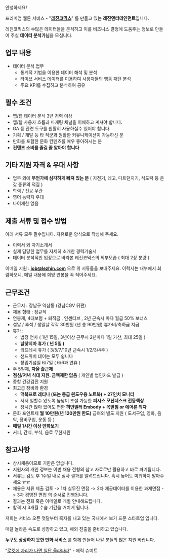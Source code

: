 안녕하세요!

프리미엄 웹툰 서비스 - "**[레진코믹스](http://www.lezhin.com)**" 를 만들고 있는 **레진엔터테인먼트**입니다.

레진코믹스의 수많은 데이터들을 분석하고 이를 비즈니스 결정에 도움주는 정보로 만들어 주실 **데이터 분석가님**을 모십니다.

## 업무 내용
- 데이터 분석 업무
    - 통계적 기법을 이용한 데이터 해석 및 분석
    - 라이브 서비스 데이터를 이용하여 사용자들의 행동 패턴 분석
    - 주요 KPI를 수집하고 분석하여 공유
    
## 필수 조건
- 앱/웹 데이터 분석 3년 경력 이상 
- 앱/웹 사용자 흐름과 마케팅 채널을 이해하고 계셔야 합니다.
- GA 등 관련 도구를 원활히 사용하실수 있어야 합니다.
- 기획 / 개발 등 타 직군과 원활한 커뮤니케이션이 가능하신 분 
- 만화를 포함한 문화 컨텐츠를 매우 좋아하시는 분
- **컨텐츠 소비를 즐길 줄 알아야 합니다**

## 기타 지원 자격 & 우대 사항
- 업무 외에 **무언가에 심각하게 빠져 있는 분** ( 자전거, 레고, 다트던지기, 식도락 등 온갖 종류의 덕질 )
- 학력 / 전공 무관
- 영어 능력자 우대
- 나이제한 없음

## 제출 서류 및 접수 방법

아래 서류 모두 필수입니다. 자유로운 양식으로 작성해 주세요.

- 이력서 와 자기소개서
- 실제 담당한 업무를 자세히 소개한 경력기술서
- 데이터 분석적인 입장으로 바라본 레진코믹스의 외부모습 ( 최대 2장 분량 )
    
이메일 지원 : **job@lezhin.com** 으로 위 서류들을 보내주세요. 이력서는 내부에서 회람하오니, 메일 내용에 희망 연봉을 꼭 적어주세요. 

## 근무조건

- 근무지 : 강남구 역삼동 (강남CGV 뒤편)
- 채용 형태 : 정규직
- 연봉제, 4대보험 + 퇴직금 , 인센티브 , 2년 근속시 마다 월급 50% 보너스
- 설날 / 추석 / 생일날 각각 30만원 (년 총 90만원) 휴가비/축하금 지급
- 휴가 : 
  - 법정 연차 ( 1년 15일, 3년이상 근무시 2년마다 1일 가산, 최대 25일 )
  - **날찾지마 휴가 ( 년 5일 )**
  - 리프레시 휴가 ( 3/5/7/10년 근속시 1/2/3/4주 )
  - 샌드위치 데이는 모두 쉽니다
  - 창립기념일 6/7일 ( 6/6과 연휴 )
- 주 5일제, **자율 출근제**
- **점심/저녁 식대 지원. 금액제한 없음** ( 개인별 법인카드 발급 )
- 종합 건강검진 지원
- 최고급 장비와 환경
  - **맥북프로 레티나 (또는 동급 윈도우용 노트북) + 27인치 모니터** 
  - 서서 일할수 있도록 높낮이 조절 가능한 **퍼시스 모션데스크 전동책상** 
  - 장시간 앉아 있어도 편한 **허먼밀러 Embody + 목받침 or 에어론 의자**
- 문화 포인트제 **월 10만원(년 120만원 한도)** 급여외 별도 지원 ( 도서구입, 영화, 음악, 장비구입, 운동 등 )
- **매일 1시간 이상 만화보기**
- 커피, 간식, 부식, 음료 무한지원

## 참고사항

- 상시채용이므로 기한은 없습니다.
- 지원자의 개인 정보는 이번 채용 전형의 참고 자료로만 활용하고 바로 파기됩니다.
- 서류는 검토 후 1주일 내로 심사 결과를 알려드립니다. 혹시 늦어도 미워하지 말아주세요 ㅠㅠ
- 채용은 서류 제출 검토 -> 1차 실무진 면접 -> 2차 제공데이터를 이용한 과제면접 -> 3차 경영진 면접 의 순서로 진행됩니다.
- 결과는 전화 혹은 이메일로 개별 안내해드립니다.
- 합격 시 3개월 수습 기간을 거치게 됩니다.

저희는 서비스 오픈 첫달부터 흑자를 내고 있는 국내에서 보기 드문 스타트업 입니다.

매달 놀라운 속도로 성장하고 있고, 해외 진출을 준비하고 있습니다.

**누구도 상상하지 못한 만화 서비스** 를 함께 만들어 나갈 분들의 많은 지원 바랍니다.

“[로켓에 자리가 나면 일단 올라타라](http://estima.wordpress.com/2012/05/28/sheryl/)" - 에릭 슈미트
